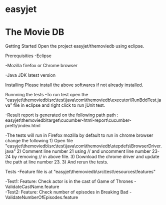 # easyjet
# The Movie DB

Getting Started
Open the project easyjet/themoviedb using eclipse.


Prerequisities
-Eclipse

-Mozilla firefox or Chrome browser

-Java JDK latest version


Installing
Please install the above softwares if not already installed.


Runnning the tests
-To run test open the "easyjet\themoviedb\src\test\java\com\themoviedb\executor\RunBddTest.java" file in eclipse 
 and right click to run jUnit test.

-Result report is generated on the following path
	path : easyjet\themoviedb\target\cucumber-html-report\cucumber-pretty\index.html

-The tests will run in Firefox mozilla by default to run in chrome browser change the following
	1) Open file "easyjet\themoviedb\src\test\java\com\themoviedb\stepdefs\BrowserDriver.java"
	2) Comment line number 21 using // and uncomment line number 23-24 by removing // in above file.
	3) Download the chrome driver and update the path at line number 23.
	3) And rerun the tests.
	
  
Tests
-Feature file is at "easyjet\themoviedb\src\test\resources\features\"

-Test1: Feature: Check actor is in the cast of Game of Thrones - ValidateCastName.feature	
-Test2: Feature: Check number of episodes in Breaking Bad - ValidateNumberOfEpisodes.feature
